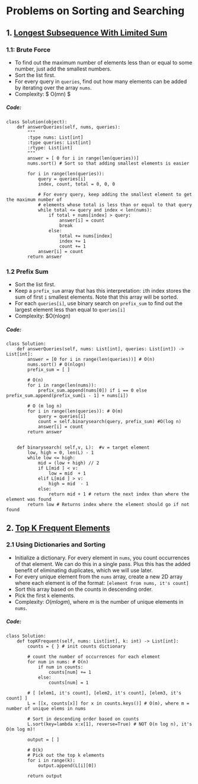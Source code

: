 # Problems on Sorting and Searching

## 1. [Longest Subsequence With Limited Sum](https://leetcode.com/problems/longest-subsequence-with-limited-sum/description/)

### 1.1: Brute Force
- To find out the maximum number of elements less than or equal to some number, just add the smallest numbers. 
- Sort the list first.
- For every query in ```queries```, find out how many elements can be added by iterating over the array ```nums```.
- Complexity: $ O(mn) $
##### Code:
```
class Solution(object):
    def answerQueries(self, nums, queries):
        """
        :type nums: List[int]
        :type queries: List[int]
        :rtype: List[int]
        """
        answer = [ 0 for i in range(len(queries))]
        nums.sort() # Sort so that adding smallest elements is easier

        for i in range(len(queries)):
            query = queries[i]
            index, count, total = 0, 0, 0
            
            # For every query, keep adding the smallest element to get the maximum number of 
            # elements whose total is less than or equal to that query
            while total <= query and index < len(nums):
                if total + nums[index] > query:
                    answer[i] = count
                    break
                else:
                    total += nums[index]
                    index += 1
                    count += 1
            answer[i] = count
        return answer
```

### 1.2 Prefix Sum
- Sort the list first. 
- Keep a ```prefix_sum``` array that has this interpretation: ```i```th index stores the sum of first ```i``` smallest elements. Note that this array will be sorted.
- For each ```queries[i]```, use binary search on ```prefix_sum``` to find out the largest element less than equal to ```queries[i]```
- Complexity: $O(nlogn)
##### Code:
```
class Solution:
    def answerQueries(self, nums: List[int], queries: List[int]) -> List[int]:
        answer = [0 for i in range(len(queries))] # O(n)
        nums.sort() # O(nlogn)
        prefix_sum = [ ] 

        # O(n)
        for i in range(len(nums)):
            prefix_sum.append(nums[0]) if i == 0 else prefix_sum.append(prefix_sum[i - 1] + nums[i])

        # O (m log n)
        for i in range(len(queries)): # O(m)
            query = queries[i]
            count = self.binarysearch(query, prefix_sum) #O(log n)
            answer[i] = count
        return answer


    def binarysearch( self,v, L):  #v = target element
        low, high = 0, len(L) - 1
        while low <= high: 
            mid = (low + high) // 2
            if L[mid ] < v:
                low = mid  + 1
            elif L[mid ] > v:
                high = mid  - 1
            else:
                return mid + 1 # return the next index than where the element was found
        return low # Returns index where the element should go if not found
```

## 2. [Top K Frequent Elements](https://leetcode.com/problems/top-k-frequent-elements/description/)
### 2.1 Using Dictionaries and Sorting
- Initialize a dictionary. For every element in ```nums```, you count occurrences of that element. We can do this in a single pass. Plus this has the added benefit of eliminating duplicates, which we will use later. 
- For every unique element from the ```nums``` array, create a new 2D array where each element is of the format: ```[element from nums, it's count]```
- Sort this array based on the counts in descending order. 
- Pick the first ```k``` elements.
- Complexity: $O(mlogm)$, where $m$ is the number of unique elements in ```nums```.
##### Code:
```
class Solution:
    def topKFrequent(self, nums: List[int], k: int) -> List[int]:
        counts = { } # init counts dictionary

        # count the number of occurrences for each element
        for num in nums: # O(n)
            if num in counts:
                counts[num] += 1 
            else:
                counts[num] = 1
        
        # [ [elem1, it's count], [elem2, it's count], [elem3, it's count] ]
        L = [[x, counts[x]] for x in counts.keys()] # O(m), where m = number of unique elems in nums

        # Sort in descending order based on counts
        L.sort(key=lambda x:x[1], reverse=True) # NOT O(n log n), it's O(m log m)!

        output = [ ]

        # O(k)
        # Pick out the top k elements
        for i in range(k):
            output.append(L[i][0])

        return output
```